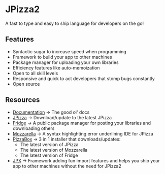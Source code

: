 # JPizza2

A fast to type and easy to ship language for developers on the go!

## Features
- Syntactic sugar to increase speed when programming
- Framework to build your app to other machines
- Package manager for uploading your own libraries
- Efficiency features like auto-memoization
- Open to all skill levels
- Responsive and quick to act developers that stomp bugs constantly
- Open source

## Resources
- [Documentation](https://bit.ly/3uOasNG) -> The good ol' docs
- [JPizza](https://bit.ly/3xXW5ci) -> Download/update to the latest JPizza
- [Fridge](https://bit.ly/34C4jcz) -> A public package manager for posting your libraries and downloading others
- [Mozzarella](https://bit.ly/3ba2AyX) -> A syntax highlighting error underlining IDE for JPizza
- [PizzaBox](https://bit.ly/dpizzabox) -> 3 in 1 installer that downloads/updates:
  - The latest version of JPizza
  - The latest version of Mozzarella
  - The latest version of Fridge
- [JPX](https://bit.ly/jpx) -> Framework adding fun import features and helps you ship your app to other machines without the need for JPizza2
